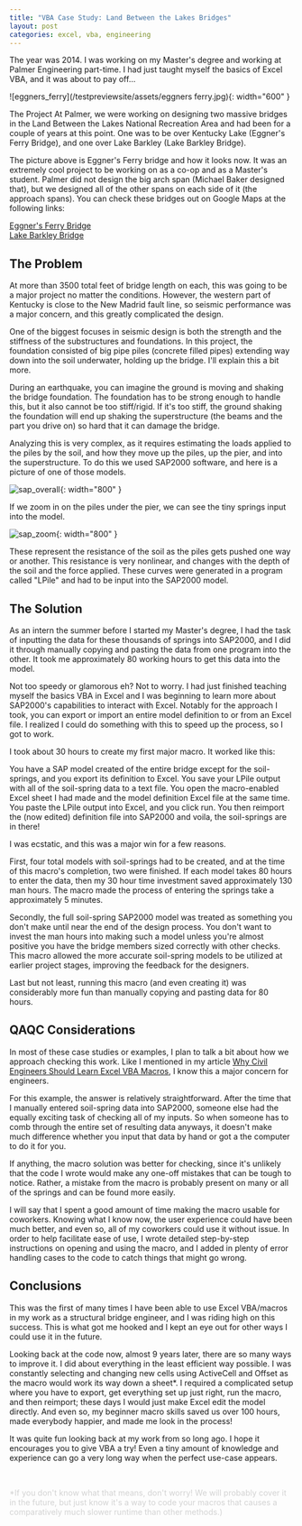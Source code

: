 ```yaml
---
title: "VBA Case Study: Land Between the Lakes Bridges"
layout: post
categories: excel, vba, engineering
---
```


The year was 2014. I was working on my Master's degree and working at Palmer Engineering part-time. I had just taught myself the basics of Excel VBA, and it was about to pay off...



![eggners_ferry](/testpreviewsite/assets/eggners ferry.jpg){: width="600" }

The Project
At Palmer, we were working on designing two massive bridges in the Land Between the Lakes National Recreation Area and had been for a couple of years at this point. One was to be over Kentucky Lake (Eggner's Ferry Bridge), and one over Lake Barkley (Lake Barkley Bridge). 

The picture above is Eggner's Ferry bridge and how it looks now. It was an extremely cool project to be working on as a co-op and as a Master's student. Palmer did not design the big arch span (Michael Baker designed that), but we designed all of the other spans on each side of it (the approach spans). You can check these bridges out on Google Maps at the following links:

[Eggner's Ferry Bridge][eggner_map]\
[Lake Barkley Bridge][barkley_map]

## The Problem
At more than 3500 total feet of bridge length on each, this was going to be a major project no matter the conditions. However, the western part of Kentucky is close to the New Madrid fault line, so seismic performance was a major concern, and this greatly complicated the design.

One of the biggest focuses in seismic design is both the strength and the stiffness of the substructures and foundations. In this project, the foundation consisted of big pipe piles (concrete filled pipes) extending way down into the soil underwater, holding up the bridge. I'll explain this a bit more.

During an earthquake, you can imagine the ground is moving and shaking the bridge foundation. The foundation has to be strong enough to handle this, but it also cannot be too stiff/rigid. If it's too stiff, the ground shaking the foundation will end up shaking the superstructure (the beams and the part you drive on) so hard that it can damage the bridge. 

Analyzing this is very complex, as it requires estimating the loads applied to the piles by the soil, and how they move up the piles, up the pier, and into the superstructure. To do this we used SAP2000 software, and here is a picture of one of those models.

![sap_overall](/testpreviewsite/assets/sap_ext_overall.png){: width="800" }

If we zoom in on the piles under the pier, we can see the tiny springs input into the model. 

![sap_zoom](/testpreviewsite/assets/sap_zoom.png){: width="800" }

These represent the resistance of the soil as the piles gets pushed one way or another. This resistance is very nonlinear, and changes with the depth of the soil and the force applied. These curves were generated in a program called "LPile" and had to be input into the SAP2000 model.

## The Solution
As an intern the summer before I started my Master's degree, I had the task of inputting the data for these thousands of springs into SAP2000, and I did it through manually copying and pasting the data from one program into the other. It took me approximately 80 working hours to get this data into the model.

Not too speedy or glamorous eh? Not to worry. I had just finished teaching myself the basics VBA in Excel and I was beginning to learn more about SAP2000's capabilities to interact with Excel. Notably for the approach I took, you can export or import an entire model definition to or from an Excel file. I realized I could do something with this to speed up the process, so I got to work.

I took about 30 hours to create my first major macro. It worked like this:

You have a SAP model created of the entire bridge except for the soil-springs, and you export its definition to Excel. You save your LPile output with all of the soil-spring data to a text file. You open the macro-enabled Excel sheet I had made and the model definition Excel file at the same time. You paste the LPile output into Excel, and you click run. You then reimport the (now edited) definition file into SAP2000 and voila, the soil-springs are in there!

I was ecstatic, and this was a major win for a few reasons.

First, four total models with soil-springs had to be created, and at the time of this macro's completion, two were finished. If each model takes 80 hours to enter the data, then my 30 hour time investment saved approximately 130 man hours. The macro made the process of entering the springs take a approximately 5 minutes.

Secondly, the full soil-spring SAP2000 model was treated as something you don't make until near the end of the design process. You don't want to invest the man hours into making such a model unless you're almost positive you have the bridge members sized correctly with other checks. This macro allowed the more accurate soil-spring models to be utilized at earlier project stages, improving the feedback for the designers.

Last but not least, running this macro (and even creating it) was considerably more fun than manually copying and pasting data for 80 hours.

## QAQC Considerations
In most of these case studies or examples, I plan to talk a bit about how we approach checking this work. Like I mentioned in my article [Why Civil Engineers Should Learn Excel VBA Macros][why_vba], I know this a major concern for engineers.

For this example, the answer is relatively straightforward. After the time that I manually entered soil-spring data into SAP2000, someone else had the equally exciting task of checking all of my inputs. So when someone has to comb through the entire set of resulting data anyways, it doesn't make much difference whether you input that data by hand or got a the computer to do it for you.

If anything, the macro solution was better for checking, since it's unlikely that the code I wrote would make any one-off mistakes that can be tough to notice. Rather, a mistake from the macro is probably present on many or all of the springs and can be found more easily. 

I will say that I spent a good amount of time making the macro usable for coworkers. Knowing what I know now, the user experience could have been much better, and even so, all of my coworkers could use it without issue. In order to help facilitate ease of use, I wrote detailed step-by-step instructions on opening and using the macro, and I added in plenty of error handling cases to the code to catch things that might go wrong.

## Conclusions
This was the first of many times I have been able to use Excel VBA/macros in my work as a structural bridge engineer, and I was riding high on this success. This is what got me hooked and I kept an eye out for other ways I could use it in the future.

Looking back at the code now, almost 9 years later, there are so many ways to improve it. I did about everything in the least efficient way possible. I was constantly selecting and changing new cells using ActiveCell and Offset as the macro would work its way down a sheet*. I required a complicated setup where you have to export, get everything set up just right, run the macro, and then reimport; these days I would just make Excel edit the model directly. And even so, my beginner macro skills saved us over 100 hours, made everybody happier, and made me look in the process!

It was quite fun looking back at my work from so long ago. I hope it encourages you to give VBA a try! Even a tiny amount of knowledge and experience can go a very long way when the perfect use-case appears.

<p>&nbsp;</p>

<span style="color: lightgray">*If you don't know what that means, don't worry! We will probably cover it in the future, but just know it's a way to code your macros that causes a comparatively much slower runtime than other methods.)</span>

[eggner_map]: https://www.google.com/maps/@36.7728574,-88.1190264,3a,75y,245.31h,84.9t/data=!3m6!1e1!3m4!1sG_6AXw5zpDVpMb7WyfX_Vg!2e0!7i16384!8i8192
[barkley_map]: https://www.google.com/maps/@36.799597,-87.9744434,3a,75y,268.5h,82.88t/data=!3m8!1e1!3m6!1sAF1QipOdID00BacSAa90isbcK3eNzNsbYMkN9-KNyoZz!2e10!3e11!6shttps:%2F%2Flh5.googleusercontent.com%2Fp%2FAF1QipOdID00BacSAa90isbcK3eNzNsbYMkN9-KNyoZz%3Dw203-h100-k-no-pi-0.3692237-ya193.37323-ro-1.3060215-fo100!7i7680!8i3840
[why_vba]: https://lucasbeattie.com/why-civil-engineers-vba/